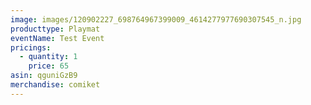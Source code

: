 ```yaml
---
image: images/120902227_698764967399009_4614277977690307545_n.jpg
producttype: Playmat
eventName: Test Event
pricings:
  - quantity: 1
    price: 65
asin: qguniGzB9
merchandise: comiket
---
```

